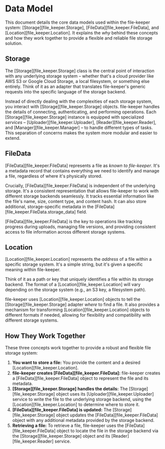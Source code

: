 # Data Model

This document details the core data models used within the file-keeper system:
[Storage][file_keeper.Storage], [FileData][file_keeper.FileData], and
[Location][file_keeper.Location]. It explains the *why* behind these concepts
and how they work together to provide a flexible and reliable file storage
solution.

## Storage

The [Storage][file_keeper.Storage] class is the central point of interaction
with any underlying storage system – whether that's a cloud provider like AWS
S3 or Google Cloud Storage, a local filesystem, or something else entirely.
Think of it as an adapter that translates file-keeper's generic requests into
the specific language of the storage backend.

Instead of directly dealing with the complexities of each storage system, you
interact with [Storage][file_keeper.Storage] objects.  file-keeper handles the
details of connecting, authenticating, and performing operations.  Each
[Storage][file_keeper.Storage] instance is equipped with specialized *services*
– [Uploader][file_keeper.Uploader], [Reader][file_keeper.Reader], and
[Manager][file_keeper.Manager] – to handle different types of tasks.  This
separation of concerns makes the system more modular and easier to extend.


## FileData

[FileData][file_keeper.FileData] represents a file as *known to
file-keeper*. It's a metadata record that contains everything we need to
identify and manage a file, regardless of where it's physically stored.

Crucially, [FileData][file_keeper.FileData] is independent of the underlying
storage. It's a consistent representation that allows file-keeper to work with
different storage backends seamlessly.  It tracks essential information like
the file's name, size, content type, and content hash.  It can also store
additional, storage-specific metadata in the
[FileData][file_keeper.FileData.storage_data] field.

[FileData][file_keeper.FileData] is the key to operations like tracking
progress during uploads, managing file versions, and providing consistent
access to file information across different storage systems.

## Location

[Location][file_keeper.Location] represents the *address* of a file within a
specific storage system.  It's a simple string, but it's given a specific
meaning within file-keeper.

Think of it as a path or key that uniquely identifies a file within its storage
backend.  The format of a [Location][file_keeper.Location] will vary depending
on the storage system (e.g., an S3 key, a filesystem path).

file-keeper uses [Location][file_keeper.Location] objects to tell the
[Storage][file_keeper.Storage] adapter *where* to find a file.  It also
provides a mechanism for transforming [Location][file_keeper.Location] objects
to different formats if needed, allowing for flexibility and compatibility with
different storage systems.

## How They Work Together

These three concepts work together to provide a robust and flexible file
storage system:

1.  **You want to store a file:** You provide the content and a desired
    [Location][file_keeper.Location].
2.  **file-keeper creates [FileData][file_keeper.FileData]:** file-keeper
    creates a [FileData][file_keeper.FileData] object to represent the file and
    its metadata.
3.  **[Storage][file_keeper.Storage] handles the details:** The
    [Storage][file_keeper.Storage] object uses its
    [Uploader][file_keeper.Uploader] service to write the file to the
    underlying storage backend, using the [Location][file_keeper.Location] to
    determine where to store it.
4.  **[FileData][file_keeper.FileData] is updated:** The
    [Storage][file_keeper.Storage] object updates the
    [FileData][file_keeper.FileData] object with any additional metadata
    provided by the storage backend.
5.  **Retrieving a file:** To retrieve a file, file-keeper uses the
    [FileData][file_keeper.FileData] object to locate the file in the storage
    backend via the [Storage][file_keeper.Storage] object and its
    [Reader][file_keeper.Reader] service.
